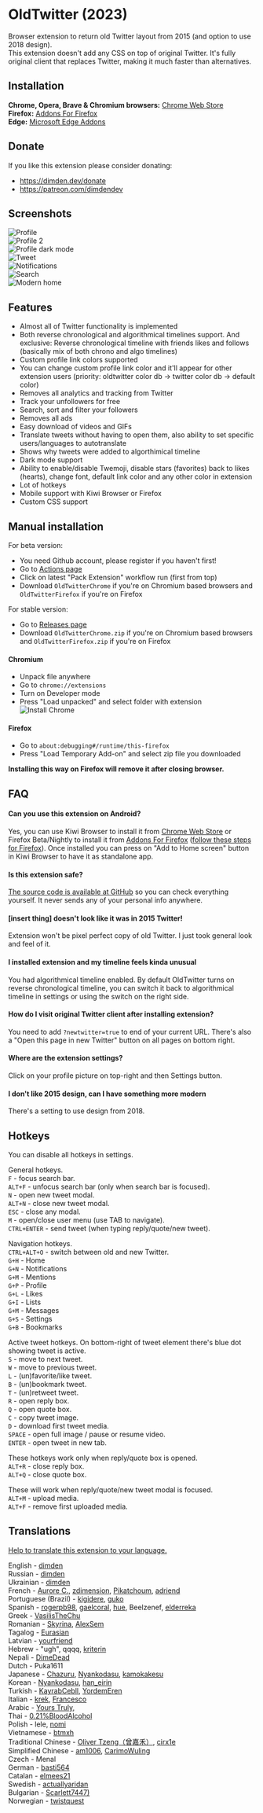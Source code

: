 # OldTwitter (2023)

Browser extension to return old Twitter layout from 2015 (and option to use 2018 design).  
This extension doesn't add any CSS on top of original Twitter. It's fully original client that replaces Twitter, making it much faster than alternatives.

## Installation

**Chrome, Opera, Brave & Chromium browsers:** [Chrome Web Store](https://chrome.google.com/webstore/detail/old-twitter-layout-2022/jgejdcdoeeabklepnkdbglgccjpdgpmf)  
**Firefox:** [Addons For Firefox](https://addons.mozilla.org/en-US/firefox/addon/old-twitter-layout-2022/)  
**Edge:** [Microsoft Edge Addons](https://microsoftedge.microsoft.com/addons/detail/old-twitter-layout-2022/hdkjgmbkdljifoabcjaopefegogcinal)

## Donate

If you like this extension please consider donating:

- https://dimden.dev/donate
- https://patreon.com/dimdendev

## Screenshots

![Profile](https://lune.dimden.dev/ab9304b8c5.png)  
![Profile 2](https://lune.dimden.dev/a198d81e47.png)  
![Profile dark mode](https://lune.dimden.dev/8e7afd71fe.png)  
![Tweet](https://lune.dimden.dev/9acc5de7ad.png)  
![Notifications](https://lune.dimden.dev/73938743da.png)  
![Search](https://lune.dimden.dev/575b9d30f1.png)  
![Modern home](https://lune.dimden.dev/e1cf7d3fa61.png)

## Features

- Almost all of Twitter functionality is implemented
- Both reverse chronological and algorithmical timelines support. And exclusive: Reverse chronological timeline with friends likes and follows (basically mix of both chrono and algo timelines)
- Custom profile link colors supported
- You can change custom profile link color and it'll appear for other extension users (priority: oldtwitter color db -> twitter color db -> default color)
- Removes all analytics and tracking from Twitter
- Track your unfollowers for free
- Search, sort and filter your followers
- Removes all ads
- Easy download of videos and GIFs
- Translate tweets without having to open them, also ability to set specific users/languages to autotranslate
- Shows why tweets were added to algorthimical timeline
- Dark mode support
- Ability to enable/disable Twemoji, disable stars (favorites) back to likes (hearts), change font, default link color and any other color in extension
- Lot of hotkeys
- Mobile support with Kiwi Browser or Firefox
- Custom CSS support

## Manual installation

For beta version:

- You need Github account, please register if you haven't first!
- Go to [Actions page](https://github.com/dimdenGD/OldTwitter/actions/workflows/pack.yml)
- Click on latest "Pack Extension" workflow run (first from top)
- Download `OldTwitterChrome` if you're on Chromium based browsers and `OldTwitterFirefox` if you're on Firefox

For stable version:

- Go to [Releases page](https://github.com/dimdenGD/OldTwitter/releases/)
- Download `OldTwitterChrome.zip` if you're on Chromium based browsers and `OldTwitterFirefox.zip` if you're on Firefox

#### Chromium

- Unpack file anywhere
- Go to `chrome://extensions`
- Turn on Developer mode
- Press "Load unpacked" and select folder with extension  
  ![Install Chrome](https://lune.dimden.dev/ef1ac2f9ef.png)

#### Firefox

- Go to `about:debugging#/runtime/this-firefox`
- Press "Load Temporary Add-on" and select zip file you downloaded

**Installing this way on Firefox will remove it after closing browser.**

## FAQ

#### Can you use this extension on Android?

Yes, you can use Kiwi Browser to install it from [Chrome Web Store](https://chrome.google.com/webstore/detail/old-twitter-layout-2022/jgejdcdoeeabklepnkdbglgccjpdgpmf) or Firefox Beta/Nightly to install it from [Addons For Firefox](https://addons.mozilla.org/en-US/firefox/addon/old-twitter-layout-2022/) ([follow these steps for Firefox](https://www.androidpolice.com/install-add-on-extension-mozilla-firefox-android/)). Once installed you can press on "Add to Home screen" button in Kiwi Browser to have it as standalone app.

#### Is this extension safe?

[The source code is available at GitHub](https://github.com/dimdenGD/OldTwitter) so you can check everything yourself. It never sends any of your personal info anywhere.

#### [insert thing] doesn't look like it was in 2015 Twitter!

Extension won't be pixel perfect copy of old Twitter. I just took general look and feel of it.

#### I installed extension and my timeline feels kinda unusual

You had algorithmical timeline enabled. By default OldTwitter turns on reverse chronological timeline, you can switch it back to algorithmical timeline in settings or using the switch on the right side.

#### How do I visit original Twitter client after installing extension?

You need to add `?newtwitter=true` to end of your current URL. There's also a "Open this page in new Twitter" button on all pages on bottom right.

#### Where are the extension settings?

Click on your profile picture on top-right and then Settings button.

#### I don't like 2015 design, can I have something more modern

There's a setting to use design from 2018.

## Hotkeys

You can disable all hotkeys in settings.

General hotkeys.  
`F` - focus search bar.  
`ALT+F` - unfocus search bar (only when search bar is focused).  
`N` - open new tweet modal.  
`ALT+N` - close new tweet modal.  
`ESC` - close any modal.  
`M` - open/close user menu (use TAB to navigate).  
`CTRL+ENTER` - send tweet (when typing reply/quote/new tweet).

Navigation hotkeys.  
`CTRL+ALT+O` - switch between old and new Twitter.  
`G+H` - Home  
`G+N` - Notifications  
`G+M` - Mentions  
`G+P` - Profile  
`G+L` - Likes  
`G+I` - Lists  
`G+M` - Messages  
`G+S` - Settings  
`G+B` - Bookmarks

Active tweet hotkeys. On bottom-right of tweet element there's blue dot showing tweet is active.  
`S` - move to next tweet.  
`W` - move to previous tweet.  
`L` - (un)favorite/like tweet.  
`B` - (un)bookmark tweet.  
`T` - (un)retweet tweet.  
`R` - open reply box.  
`Q` - open quote box.  
`C` - copy tweet image.  
`D` - download first tweet media.  
`SPACE` - open full image / pause or resume video.  
`ENTER` - open tweet in new tab.

These hotkeys work only when reply/quote box is opened.  
`ALT+R` - close reply box.  
`ALT+Q` - close quote box.

These will work when reply/quote/new tweet modal is focused.  
`ALT+M` - upload media.  
`ALT+F` - remove first uploaded media.

## Translations

[Help to translate this extension to your language.](https://github.com/dimdenGD/OldTwitter/tree/master/_locales#readme)

English - [dimden](https://dimden.dev/)  
Russian - [dimden](https://dimden.dev/)  
Ukrainian - [dimden](https://dimden.dev/)  
French - [Aurore C.](https://asuure.com/), [zdimension](https://twitter.com/zdimension_), [Pikatchoum](https://twitter.com/applitom45), [adriend](https://twitter.com/_adriend_)  
Portuguese (Brazil) - [kigidere](https://twitter.com/kigidere), [guko](https://twitter.com/gukodev)  
Spanish - [rogerpb98](https://twitter.com/anbulansia), [gaelcoral](https://twitter.com/gaelcoral), [hue](https://twitter.com/huey1116), Beelzenef, [elderreka](https://twitter.com/elderreka)  
Greek - [VasilisTheChu](https://pikachu.systems/)  
Romanian - [Skyrina](https://skyrina.dev/), [AlexSem](https://twitter.com/AlexSem5399)  
Tagalog - [Eurasian](https://twitter.com/NotPROxV)  
Latvian - [yourfriend](https://3.141.lv/)  
Hebrew - "ugh", qqqq, [kriterin](https://twitter.com/kriterin)  
Nepali - [DimeDead](https://dimedead.neocities.org/)  
Dutch - Puka1611  
Japanese - [Chazuru](https://twitter.com/AIWMD), [Nyankodasu](https://twitter.com/Nyankodasu1234), [kamokakesu](https://twitter.com/kamokakesu)  
Korean - [Nyankodasu](https://twitter.com/Nyankodasu1234), [han_eirin](https://twitter.com/han_eirin)  
Turkish - [KayrabCebll](https://steamcommunity.com/id/KayrabCebll), [YordemEren](https://twitter.com/YordemEren)  
Italian - [krek](https://twitter.com/CactusInc420), [Francesco](https://twitter.com/FrancescoRosi27)  
Arabic - [Yours Truly,](https://twitter.com/schrotheneko)  
Thai - [0.21%BloodAlcohol](https://github.com/Silberweich)  
Polish - lele, [nomi](https://twitter.com/youmaynomi)  
Vietnamese - [btmxh](https://github.com/btmxh)  
Traditional Chinese - [Oliver Tzeng（曾嘉禾）](https://github.com/olivertzeng), [cirx1e](https://github.com/cirx1e)  
Simplified Chinese - [am1006](https://github.com/am1006), [CarimoWuling](https://twitter.com/carimowuling)  
Czech - Menal  
German - [basti564](https://twitter.com/basti564)  
Catalan - [elmees21](https://twitter.com/elmees21)  
Swedish - [actuallyaridan](https://twitter.com/actuallyaridan)  
Bulgarian - [Scarlett7447)](https://twitter.com/Scarlett7447)  
Norwegian - [twistquest](https://twitter.com/twistquest)

